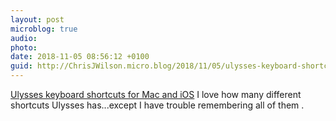 ```yaml
---
layout: post
microblog: true
audio: 
photo: 
date: 2018-11-05 08:56:12 +0100
guid: http://ChrisJWilson.micro.blog/2018/11/05/ulysses-keyboard-shortcuts.html
---
```

[Ulysses keyboard shortcuts for Mac and iOS](https://ulysses.app/tutorials/shortcuts)
I love how many different shortcuts Ulysses has...except I have trouble remembering all of them . 
